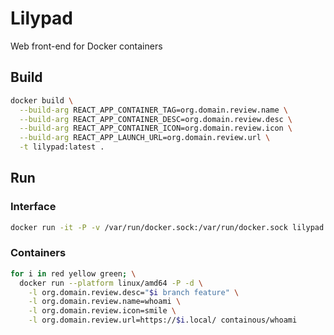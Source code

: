 # Lilypad

Web front-end for Docker containers

## Build

```bash
docker build \
  --build-arg REACT_APP_CONTAINER_TAG=org.domain.review.name \
  --build-arg REACT_APP_CONTAINER_DESC=org.domain.review.desc \
  --build-arg REACT_APP_CONTAINER_ICON=org.domain.review.icon \
  --build-arg REACT_APP_LAUNCH_URL=org.domain.review.url \
  -t lilypad:latest .
```

## Run

### Interface

```bash
docker run -it -P -v /var/run/docker.sock:/var/run/docker.sock lilypad:latest
```

### Containers

```bash
for i in red yellow green; \
  docker run --platform linux/amd64 -P -d \
    -l org.domain.review.desc="$i branch feature" \
    -l org.domain.review.name=whoami \
    -l org.domain.review.icon=smile \
    -l org.domain.review.url=https://$i.local/ containous/whoami
```
